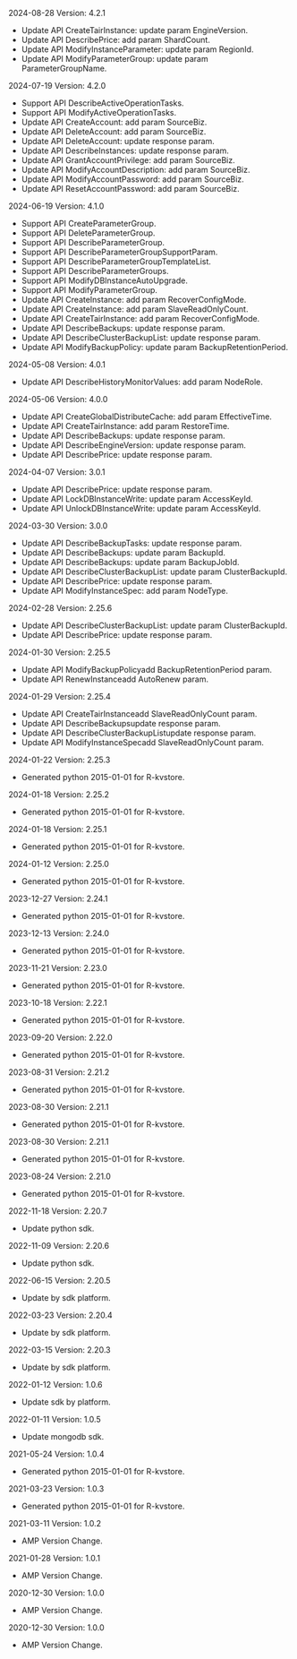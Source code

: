 2024-08-28 Version: 4.2.1
- Update API CreateTairInstance: update param EngineVersion.
- Update API DescribePrice: add param ShardCount.
- Update API ModifyInstanceParameter: update param RegionId.
- Update API ModifyParameterGroup: update param ParameterGroupName.


2024-07-19 Version: 4.2.0
- Support API DescribeActiveOperationTasks.
- Support API ModifyActiveOperationTasks.
- Update API CreateAccount: add param SourceBiz.
- Update API DeleteAccount: add param SourceBiz.
- Update API DeleteAccount: update response param.
- Update API DescribeInstances: update response param.
- Update API GrantAccountPrivilege: add param SourceBiz.
- Update API ModifyAccountDescription: add param SourceBiz.
- Update API ModifyAccountPassword: add param SourceBiz.
- Update API ResetAccountPassword: add param SourceBiz.


2024-06-19 Version: 4.1.0
- Support API CreateParameterGroup.
- Support API DeleteParameterGroup.
- Support API DescribeParameterGroup.
- Support API DescribeParameterGroupSupportParam.
- Support API DescribeParameterGroupTemplateList.
- Support API DescribeParameterGroups.
- Support API ModifyDBInstanceAutoUpgrade.
- Support API ModifyParameterGroup.
- Update API CreateInstance: add param RecoverConfigMode.
- Update API CreateInstance: add param SlaveReadOnlyCount.
- Update API CreateTairInstance: add param RecoverConfigMode.
- Update API DescribeBackups: update response param.
- Update API DescribeClusterBackupList: update response param.
- Update API ModifyBackupPolicy: update param BackupRetentionPeriod.


2024-05-08 Version: 4.0.1
- Update API DescribeHistoryMonitorValues: add param NodeRole.


2024-05-06 Version: 4.0.0
- Update API CreateGlobalDistributeCache: add param EffectiveTime.
- Update API CreateTairInstance: add param RestoreTime.
- Update API DescribeBackups: update response param.
- Update API DescribeEngineVersion: update response param.
- Update API DescribePrice: update response param.


2024-04-07 Version: 3.0.1
- Update API DescribePrice: update response param.
- Update API LockDBInstanceWrite: update param AccessKeyId.
- Update API UnlockDBInstanceWrite: update param AccessKeyId.


2024-03-30 Version: 3.0.0
- Update API DescribeBackupTasks: update response param.
- Update API DescribeBackups: update param BackupId.
- Update API DescribeBackups: update param BackupJobId.
- Update API DescribeClusterBackupList: update param ClusterBackupId.
- Update API DescribePrice: update response param.
- Update API ModifyInstanceSpec: add param NodeType.


2024-02-28 Version: 2.25.6
- Update API DescribeClusterBackupList: update param ClusterBackupId.
- Update API DescribePrice: update response param.


2024-01-30 Version: 2.25.5
- Update API ModifyBackupPolicyadd BackupRetentionPeriod param.
- Update API RenewInstanceadd AutoRenew param.


2024-01-29 Version: 2.25.4
- Update API CreateTairInstanceadd SlaveReadOnlyCount param.
- Update API DescribeBackupsupdate response param.
- Update API DescribeClusterBackupListupdate response param.
- Update API ModifyInstanceSpecadd SlaveReadOnlyCount param.


2024-01-22 Version: 2.25.3
- Generated python 2015-01-01 for R-kvstore.

2024-01-18 Version: 2.25.2
- Generated python 2015-01-01 for R-kvstore.

2024-01-18 Version: 2.25.1
- Generated python 2015-01-01 for R-kvstore.

2024-01-12 Version: 2.25.0
- Generated python 2015-01-01 for R-kvstore.

2023-12-27 Version: 2.24.1
- Generated python 2015-01-01 for R-kvstore.

2023-12-13 Version: 2.24.0
- Generated python 2015-01-01 for R-kvstore.

2023-11-21 Version: 2.23.0
- Generated python 2015-01-01 for R-kvstore.

2023-10-18 Version: 2.22.1
- Generated python 2015-01-01 for R-kvstore.

2023-09-20 Version: 2.22.0
- Generated python 2015-01-01 for R-kvstore.

2023-08-31 Version: 2.21.2
- Generated python 2015-01-01 for R-kvstore.

2023-08-30 Version: 2.21.1
- Generated python 2015-01-01 for R-kvstore.

2023-08-30 Version: 2.21.1
- Generated python 2015-01-01 for R-kvstore.

2023-08-24 Version: 2.21.0
- Generated python 2015-01-01 for R-kvstore.

2022-11-18 Version: 2.20.7
- Update python sdk.

2022-11-09 Version: 2.20.6
- Update python sdk.

2022-06-15 Version: 2.20.5
- Update by sdk platform.

2022-03-23 Version: 2.20.4
- Update by sdk platform.

2022-03-15 Version: 2.20.3
- Update by sdk platform.

2022-01-12 Version: 1.0.6
- Update sdk by platform.

2022-01-11 Version: 1.0.5
- Update mongodb sdk.

2021-05-24 Version: 1.0.4
- Generated python 2015-01-01 for R-kvstore.

2021-03-23 Version: 1.0.3
- Generated python 2015-01-01 for R-kvstore.

2021-03-11 Version: 1.0.2
- AMP Version Change.

2021-01-28 Version: 1.0.1
- AMP Version Change.

2020-12-30 Version: 1.0.0
- AMP Version Change.

2020-12-30 Version: 1.0.0
- AMP Version Change.

